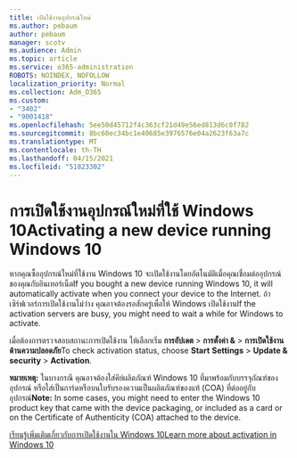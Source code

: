 ```yaml
---
title: เปิดใช้งานอุปกรณ์ใหม่
ms.author: pebaum
author: pebaum
manager: scotv
ms.audience: Admin
ms.topic: article
ms.service: o365-administration
ROBOTS: NOINDEX, NOFOLLOW
localization_priority: Normal
ms.collection: Adm_O365
ms.custom:
- "3402"
- "9001418"
ms.openlocfilehash: 5ee50d45712f4c363cf21d49e56ed813d6c0f782
ms.sourcegitcommit: 8bc60ec34bc1e40685e3976576e04a2623f63a7c
ms.translationtype: MT
ms.contentlocale: th-TH
ms.lasthandoff: 04/15/2021
ms.locfileid: "51823302"
---
```

# <a name="activating-a-new-device-running-windows-10"></a><span data-ttu-id="9d80f-102">การเปิดใช้งานอุปกรณ์ใหม่ที่ใช้ Windows 10</span><span class="sxs-lookup"><span data-stu-id="9d80f-102">Activating a new device running Windows 10</span></span>

<span data-ttu-id="9d80f-103">หากคุณซื้ออุปกรณ์ใหม่ที่ใช้งาน Windows 10 จะเปิดใช้งานโดยอัตโนมัติเมื่อคุณเชื่อมต่ออุปกรณ์ของคุณกับอินเทอร์เน็ต</span><span class="sxs-lookup"><span data-stu-id="9d80f-103">If you bought a new device running Windows 10, it will automatically activate when you connect your device to the Internet.</span></span> <span data-ttu-id="9d80f-104">ถ้าเซิร์ฟเวอร์การเปิดใช้งานไม่ว่าง คุณอาจต้องรอสักครู่เพื่อให้ Windows เปิดใช้งาน</span><span class="sxs-lookup"><span data-stu-id="9d80f-104">If the activation servers are busy, you might need to wait a while for Windows to activate.</span></span>

<span data-ttu-id="9d80f-105">เมื่อต้องการตรวจสอบสถานะการเปิดใช้งาน ให้เลือกเริ่ม **การอัปเดต**  >  **การตั้งค่า &**  >  **การเปิดใช้งานด้านความปลอดภัย**</span><span class="sxs-lookup"><span data-stu-id="9d80f-105">To check activation status, choose **Start** **Settings** > **Update & security** > **Activation**.</span></span>

<span data-ttu-id="9d80f-106">**หมายเหตุ:** ในบางกรณี คุณอาจต้องใส่คีย์ผลิตภัณฑ์ Windows 10 ที่มาพร้อมกับบรรจุภัณฑ์ของอุปกรณ์ หรือใส่เป็นการ์ดหรือบนใบรับรองความเป็นผลิตภัณฑ์ของแท้ (COA) ที่ต่ออยู่กับอุปกรณ์</span><span class="sxs-lookup"><span data-stu-id="9d80f-106">**Note:** In some cases, you might need to enter the Windows 10 product key that came with the device packaging, or included as a card or on the Certificate of Authenticity (COA) attached to the device.</span></span>

[<span data-ttu-id="9d80f-107">เรียนรู้เพิ่มเติมเกี่ยวกับการเปิดใช้งานใน Windows 10</span><span class="sxs-lookup"><span data-stu-id="9d80f-107">Learn more about activation in Windows 10</span></span>](https://support.microsoft.com/help/12440)